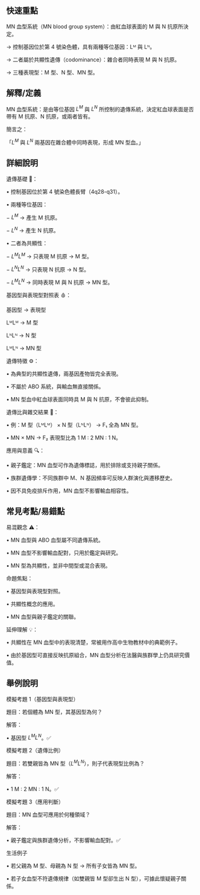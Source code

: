 ## 快速重點

MN 血型系統（MN blood group system）：由紅血球表面的 M 與 N 抗原所決定。

→ 控制基因位於第 4 號染色體，具有兩種等位基因：Lᴹ 與 Lᴺ。

→ 二者屬於共顯性遺傳（codominance）：雜合者同時表現 M 與 N 抗原。

→ 三種表現型：M 型、N 型、MN 型。


## 解釋/定義

MN 血型系統：是由等位基因 $L^M$ 與 $L^N$ 所控制的遺傳系統，決定紅血球表面是否帶有 M 抗原、N 抗原，或兩者皆有。

簡言之：

「$L^M$ 與 $L^N$ 兩基因在雜合體中同時表現，形成 MN 型血。」


## 詳細說明

遺傳基礎 🧬：

• 控制基因位於第 4 號染色體長臂（4q28-q31）。

• 兩種等位基因：

− $L^M$ → 產生 M 抗原。

− $L^N$ → 產生 N 抗原。

• 二者為共顯性：

− $L^M L^M$ → 只表現 M 抗原 → M 型。

− $L^N L^N$ → 只表現 N 抗原 → N 型。

− $L^M L^N$ → 同時表現 M 與 N 抗原 → MN 型。

基因型與表現型對照表 🩸：

基因型     →   表現型

LᴹLᴹ       →   M 型

LᴺLᴺ       →   N 型

LᴹLᴺ       →   MN 型

遺傳特徵 ⚙️：

• 為典型的共顯性遺傳，兩基因產物皆完全表現。

• 不屬於 ABO 系統，與輸血無直接關係。

• MN 型血中紅血球表面同時具 M 與 N 抗原，不會彼此抑制。

遺傳比與雜交結果 🧩：

• 例：M 型（LᴹLᴹ） × N 型（LᴺLᴺ） → F₁ 全為 MN 型。

• MN × MN → F₂ 表現型比為 1 M : 2 MN : 1 N。

應用與意義 🔍：

• 親子鑑定：MN 血型可作為遺傳標誌，用於排除或支持親子關係。

• 族群遺傳學：不同族群中 M、N 基因頻率可反映人群演化與遷移歷史。

• 因不具免疫排斥作用，MN 血型不影響輸血相容性。


## 常見考點/易錯點

易混觀念 ⚠️：

• MN 血型與 ABO 血型屬不同遺傳系統。

• MN 血型不影響輸血配對，只用於鑑定與研究。

• MN 型為共顯性，並非中間型或混合表現。

命題焦點：

• 基因型與表現型對照。

• 共顯性概念的應用。

• MN 血型與親子鑑定的關聯。

延伸理解 💡：

• 共顯性在 MN 血型中的表現清楚，常被用作高中生物教材中的典範例子。

• 由於基因型可直接反映抗原組合，MN 血型分析在法醫與族群學上仍具研究價值。


## 舉例說明

模擬考題 1（基因型與表現型）

題目：若個體為 MN 型，其基因型為何？

解答：

• 基因型 $L^M L^N$。✅

模擬考題 2（遺傳比例）

題目：若雙親皆為 MN 型（$L^M L^N$），則子代表現型比例為？

解答：

• 1 M : 2 MN : 1 N。✅

模擬考題 3（應用判斷）

題目：MN 血型可應用於何種領域？

解答：

• 親子鑑定與族群遺傳分析，不影響輸血配對。✅

生活例子

• 若父親為 M 型、母親為 N 型 → 所有子女皆為 MN 型。

• 若子女血型不符遺傳規律（如雙親皆 M 型卻生出 N 型），可據此懷疑親子關係。
